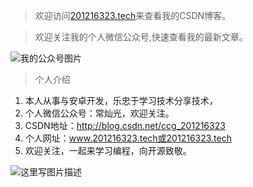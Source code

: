 > 欢迎访问[201216323.tech](http://www.201216323.tech)来查看我的CSDN博客。

> 欢迎关注我的个人微信公众号,快速查看我的最新文章。

![我的公众号图片](http://img.blog.csdn.net/20161220174646569?watermark/2/text/aHR0cDovL2Jsb2cuY3Nkbi5uZXQvY2NnXzIwMTIxNjMyMw==/font/5a6L5L2T/fontsize/400/fill/I0JBQkFCMA==/dissolve/70/gravity/SouthEast "bruce常")

> 个人介绍

1. 本人从事与安卓开发，乐忠于学习技术分享技术，
1. 个人微信公众号：常灿光，欢迎关注。
1. CSDN地址：http://blog.csdn.net/ccg_201216323
1. 个人网址：www.201216323.tech或201216323.tech
1. 欢迎关注，一起来学习编程，向开源致敬。




![这里写图片描述](http://img.blog.csdn.net/20150714114246914 "这是考拉")







